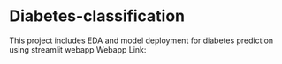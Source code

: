 # Diabetes-classification
This project includes EDA and model deployment for diabetes prediction using streamlit webapp
Webapp Link: 
